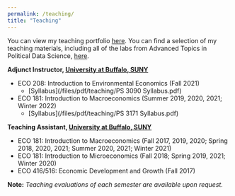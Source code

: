 ```yaml
---
permalink: /teaching/
title: "Teaching"
---
```


You can view my teaching portfolio [here](/files/pdf/teaching/Portfolio.pdf).
You can find a selection of my teaching materials, including all of the labs
from Advanced Topics in Political Data Science, [here](/teaching-materials).

**Adjunct Instructor, [University at Buffalo, SUNY](https://arts-sciences.buffalo.edu/economics.html)**
- ECO 208: Introduction to Environmental Economics (Fall 2021)
    - [Syllabus](/files/pdf/teaching/PS 3090 Syllabus.pdf)
- ECO 181: Introduction to Macroeconomics (Summer 2019, 2020, 2021; Winter 2022)
    - [Syllabus](/files/pdf/teaching/PS 3171 Syllabus.pdf)

**Teaching Assistant, [University at Buffalo, SUNY](https://arts-sciences.buffalo.edu/economics.html)** 
- ECO 181: Introduction to Macroeconomics (Fall 2017, 2019, 2020; Spring 2018, 2020, 2021; Summer 2020, 2021; Winter 2021)
- ECO 181: Introduction to Microeconomics (Fall 2018; Spring 2019, 2021; Winter 2020)
- ECO 416/516: Economic Development and Growth (Fall 2017)

**Note:** *Teaching evaluations of each semester are available upon request.*

